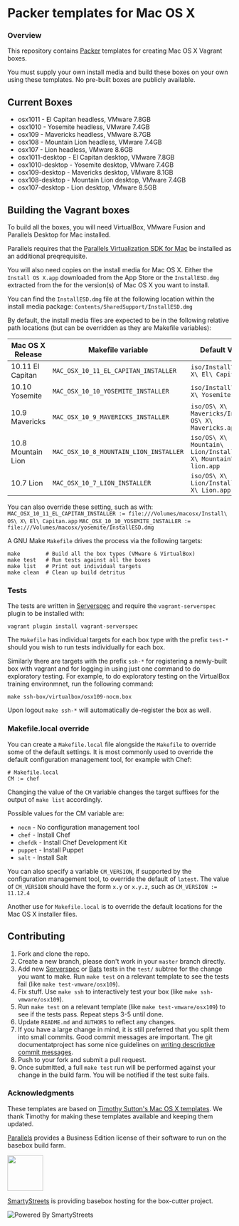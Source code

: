 # Packer templates for Mac OS X

### Overview

This repository contains [Packer](https://packer.io/) templates for creating Mac OS X Vagrant boxes.

You must supply your own install media and build these boxes on your own using these templates.
No pre-built boxes are publicly available.

## Current Boxes

* osx1011 - El Capitan headless, VMware 7.8GB
* osx1010 - Yosemite headless, VMware 7.4GB
* osx109 - Mavericks headless, VMware 8.7GB
* osx108 - Mountain Lion headless, VMware 7.4GB
* osx107 - Lion headless, VMware 8.6GB
* osx1011-desktop - El Capitan desktop, VMware 7.8GB
* osx1010-desktop - Yosemite desktop, VMware 7.4GB
* osx109-desktop - Mavericks desktop, VMware 8.1GB
* osx108-desktop - Mountain Lion desktop, VMware 7.4GB
* osx107-desktop - Lion desktop, VMware 8.5GB

## Building the Vagrant boxes

To build all the boxes, you will need VirtualBox, VMware Fusion and 
Parallels Desktop for Mac installed.

Parallels requires that the
[Parallels Virtualization SDK for Mac](http://www.parallels.com/downloads/desktop)
be installed as an additional preqrequisite.

You will also need copies on the install media for Mac OS X. Either the
`Install OS X.app` downloaded from the App Store or the `InstallESD.dmg`
extracted from the for the version(s) of Mac OS X you want to install.

You can find the `InstallESD.dmg` file at the following location within
the install media package: `Contents/SharedSupport/InstallESD.dmg`

By default, the install media files are expected to be in the following
relative path locations (but can be overridden as they are Makefile variables):

| Mac OS X Release   | Makefile variable                      | Default Value |
| ------------------ | ---------------------------------------| --------------|
| 10.11 El Capitan   | `MAC_OSX_10_11_EL_CAPITAN_INSTALLER`   | `iso/Install\ OS\ X\ El\ Capitan.app` |
| 10.10 Yosemite     | `MAC_OSX_10_10_YOSEMITE_INSTALLER`     | `iso/Install\ OS\ X\ Yosemite.app` |
| 10.9 Mavericks     | `MAC_OSX_10_9_MAVERICKS_INSTALLER`     | `iso/OS\ X\ Mavericks/Install\ OS\ X\ Mavericks.app` |
| 10.8 Mountain Lion | `MAC_OSX_10_8_MOUNTAIN_LION_INSTALLER` | `iso/OS\ X\ Mountain\ Lion/Install\ OS\ X\ Mountain\ lion.app` |
| 10.7 Lion          | `MAC_OSX_10_7_LION_INSTALLER`          | `iso/OS\ X\ Lion/Install\ OS\ X\ Lion.app` |

You can also override these setting, such as with:
`MAC_OSX_10_11_EL_CAPITAN_INSTALLER := file:///Volumes/macosx/Install\ OS\ X\ El\ Capitan.app`
`MAC_OSX_10_10_YOSEMITE_INSTALLER := file:///Volumes/macosx/yosemite/InstallESD.dmg`

A GNU Make `Makefile` drives the process via the following targets:

    make        # Build all the box types (VMware & VirtualBox)
    make test   # Run tests against all the boxes
    make list   # Print out individual targets
    make clean  # Clean up build detritus
    
### Tests

The tests are written in [Serverspec](http://serverspec.org) and require the
`vagrant-serverspec` plugin to be installed with:

    vagrant plugin install vagrant-serverspec
    
The `Makefile` has individual targets for each box type with the prefix
`test-*` should you wish to run tests individually for each box.

Similarly there are targets with the prefix `ssh-*` for registering a
newly-built box with vagrant and for logging in using just one command to
do exploratory testing.  For example, to do exploratory testing
on the VirtualBox training environmnet, run the following command:

    make ssh-box/virtualbox/osx109-nocm.box
    
Upon logout `make ssh-*` will automatically de-register the box as well.

### Makefile.local override

You can create a `Makefile.local` file alongside the `Makefile` to override
some of the default settings.  It is most commonly used to override the
default configuration management tool, for example with Chef:

    # Makefile.local
    CM := chef

Changing the value of the `CM` variable changes the target suffixes for
the output of `make list` accordingly.

Possible values for the CM variable are:

* `nocm` - No configuration management tool
* `chef` - Install Chef
* `chefdk` - Install Chef Development Kit
* `puppet` - Install Puppet
* `salt`  - Install Salt

You can also specify a variable `CM_VERSION`, if supported by the
configuration management tool, to override the default of `latest`.
The value of `CM_VERSION` should have the form `x.y` or `x.y.z`,
such as `CM_VERSION := 11.12.4`

Another use for `Makefile.local` is to override the default locations
for the Mac OS X installer files.

## Contributing

1. Fork and clone the repo.
2. Create a new branch, please don't work in your `master` branch directly.
3. Add new [Serverspec](http://serverspec.org/) or [Bats](https://blog.engineyard.com/2014/bats-test-command-line-tools) tests in the `test/` subtree for the change you want to make.  Run `make test` on a relevant template to see the tests fail (like `make test-vmware/osx109`).
4. Fix stuff.  Use `make ssh` to interactively test your box (like `make ssh-vmware/osx109`).
5. Run `make test` on a relevant template (like `make test-vmware/osx109`) to see if the tests pass.  Repeat steps 3-5 until done.
6. Update `README.md` and `AUTHORS` to reflect any changes.
7. If you have a large change in mind, it is still preferred that you split them into small commits.  Good commit messages are important.  The git documentatproject has some nice guidelines on [writing descriptive commit messages](http://git-scm.com/book/ch5-2.html#Commit-Guidelines).
8. Push to your fork and submit a pull request.
9. Once submitted, a full `make test` run will be performed against your change in the build farm.  You will be notified if the test suite fails.

### Acknowledgments

These templates are based on [Timothy Sutton's Mac OS X templates](https://github.com/timsutton/osx-vm-templates).
We thank Timothy for making these templates available and keeping them updated.

[Parallels](http://www.parallels.com/) provides a Business Edition license of
their software to run on the basebox build farm.

<img src="http://www.parallels.com/fileadmin/images/corporate/brand-assets/images/logo-knockout-on-red.jpg" width="80">

[SmartyStreets](http://www.smartystreets.com) is providing basebox hosting for the box-cutter project.

![Powered By SmartyStreets](https://smartystreets.com/resources/images/smartystreets-flat.png)
